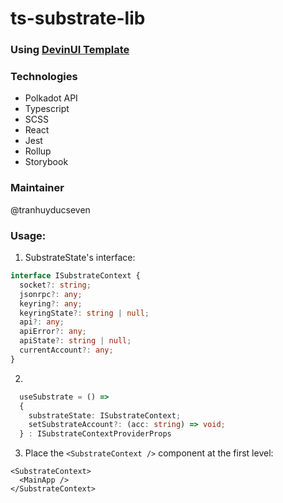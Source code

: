 # ts-substrate-lib

### Using [DevinUI Template](https://github.com/de-v-in/react-lib-template)

### Technologies

- Polkadot API
- Typescript
- SCSS
- React
- Jest
- Rollup
- Storybook

### Maintainer

@tranhuyducseven

### Usage:

1. SubstrateState's interface:

```ts
interface ISubstrateContext {
  socket?: string;
  jsonrpc?: any;
  keyring?: any;
  keyringState?: string | null;
  api?: any;
  apiError?: any;
  apiState?: string | null;
  currentAccount?: any;
}
```

2.

```ts
  useSubstrate = () =>
  {
    substrateState: ISubstrateContext;
    setSubstrateAccount?: (acc: string) => void;
  } : ISubstrateContextProviderProps
```

3. Place the `<SubstrateContext />` component at the first level:

```
<SubstrateContext>
  <MainApp />
</SubstrateContext>
```
